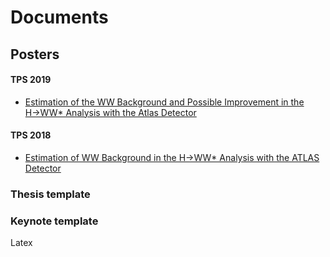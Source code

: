 # Documents

## Posters

#### TPS 2019

* [Estimation of the WW Background and Possible Improvement in the H→WW\* Analysis with the Atlas Detector](https://drive.google.com/file/d/14xImdVBoQZHqFIZdcodx_E0g0pKV8MUk/view?usp=sharing)

#### TPS 2018 

* [Estimation of WW Background in the H→WW\* Analysis with the ATLAS Detector](https://drive.google.com/file/d/1PrEomiuHYetZCXbeF_qHZpmws60qW_16/view?usp=sharing)

### Thesis template

### Keynote template

Latex

